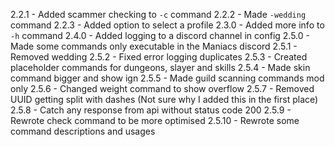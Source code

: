 2.2.1 - Added scammer checking to `-c` command
2.2.2 - Made `-wedding` command
2.2.3 - Added option to select a profile
2.3.0 - Added more info to `-h` command
2.4.0 - Added logging to a discord channel in config
2.5.0 - Made some commands only executable in the Maniacs discord
2.5.1 - Removed wedding
2.5.2 - Fixed error logging duplicates
2.5.3 - Created placeholder commands for dungeons, slayer and skills
2.5.4 - Made skin command bigger and show ign
2.5.5 - Made guild scanning commands mod only
2.5.6 - Changed weight command to show overflow
2.5.7 - Removed UUID getting split with dashes (Not sure why I added this in the first place)
2.5.8 - Catch any response from api without status code 200
2.5.9 - Rewrote check command to be more optimised
2.5.10 - Rewrote some command descriptions and usages
